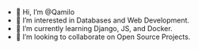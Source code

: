 - 👋 Hi, I’m @Qamilo
- 👀 I’m interested in Databases and Web Development.
- 🌱 I’m currently learning Django, JS, and Docker.
- 💞️ I’m looking to collaborate on Open Source Projects. 

<!---
Qamilo/Qamilo is a ✨ special ✨ repository because its `README.md` (this file) appears on your GitHub profile.
You can click the Preview link to take a look at your changes.
--->
